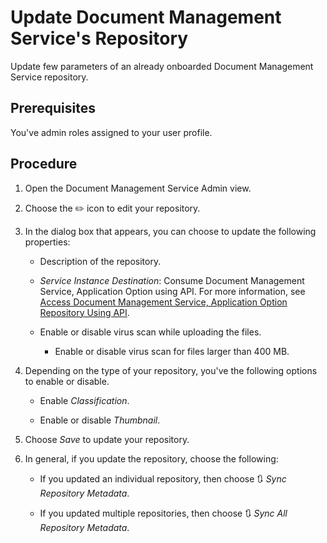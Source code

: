 <!-- loioc747795b47834660a8329ca17c4505f9 -->

<link rel="stylesheet" type="text/css" href="../css/sap-icons.css"/>

# Update Document Management Service's Repository

Update few parameters of an already onboarded Document Management Service repository.



<a name="loioc747795b47834660a8329ca17c4505f9__prereq_bzc_h1w_clb"/>

## Prerequisites

You've admin roles assigned to your user profile.



## Procedure

1.  Open the Document Management Service Admin view.

2.  Choose the :pencil2: icon to edit your repository.

3.  In the dialog box that appears, you can choose to update the following properties:

    -   Description of the repository.

    -   *Service Instance Destination*: Consume Document Management Service, Application Option using API. For more information, see [Access Document Management Service, Application Option Repository Using API](access-document-management-service-application-option-repository-using-api-e5f4e59.md).

    -   Enable or disable virus scan while uploading the files.

        -   Enable or disable virus scan for files larger than 400 MB.



4.  Depending on the type of your repository, you've the following options to enable or disable.

    -   Enable *Classification*.

    -   Enable or disable *Thumbnail*.


5.  Choose *Save* to update your repository.

6.  In general, if you update the repository, choose the following:

    -   If you updated an individual repository, then choose :arrows_clockwise: *Sync Repository Metadata*.

    -   If you updated multiple repositories, then choose :arrows_clockwise: *Sync All Repository Metadata*.


